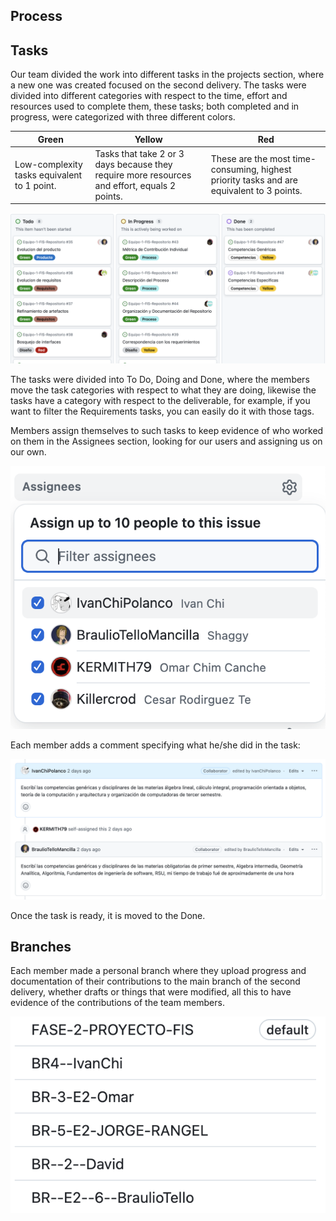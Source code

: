 ## **Process**
## Tasks

Our team divided the work into different tasks in the projects section, where a new one was created focused on the second delivery. The tasks were divided into different categories with respect to the time, effort and resources used to complete them, these tasks; both completed and in progress, were categorized with three different colors.

|Green|Yellow|Red|
|--|--|--|
|Low-complexity tasks equivalent to 1 point.|Tasks that take 2 or 3 days because they require more resources and effort, equals 2 points.|These are the most time-consuming, highest priority tasks and are equivalent to 3 points.|

![project](https://github.com/Killercrod/Equipo-1-FIS-Repositorio/blob/c3a467148cfe86e7eb067371a964ab4f26360e6c/Entrega%202/Imagenes/project.jpg)

The tasks were divided into To Do, Doing and Done, where the members move the task categories with respect to what they are doing, likewise the tasks have a category with respect to the deliverable, for example, if you want to filter the Requirements tasks, you can easily do it with those tags.

Members assign themselves to such tasks to keep evidence of who worked on them in the Assignees section, looking for our users and assigning us on our own.

![asignaciones](https://github.com/Killercrod/Equipo-1-FIS-Repositorio/blob/59620b45220357c0c3afa7e4482ff0dedde0c5eb/Entrega%202/Imagenes/asignaciones.png)

Each member adds a comment specifying what he/she did in the task:

![comentarios](https://github.com/Killercrod/Equipo-1-FIS-Repositorio/blob/8266d99585ced401b1505c6cc5e9d6a8ca3fc8c4/Entrega%202/Imagenes/comentarios.png)

Once the task is ready, it is moved to the Done.

## **Branches**
Each member made a personal branch where they upload progress and documentation of their contributions to the main branch of the second delivery, whether drafts or things that were modified, all this to have evidence of the contributions of the team members.

![branches](https://github.com/Killercrod/Equipo-1-FIS-Repositorio/blob/6ca017ef9259f6e9e34784638c72af6e71102ce3/Entrega%202/Imagenes/branch.png)
